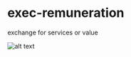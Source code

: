 # exec-remuneration
exchange for services or value 


![alt text](http://onelaw.us/images/2020/logos-black/logo-blk-Warrants.png)
